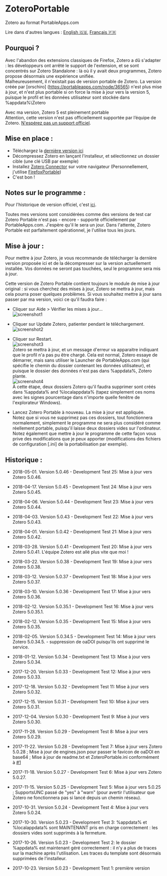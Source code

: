 ﻿# ZoteroPortable
Zotero au format PortableApps.com

Lire dans d'autres langues : [English 🇬🇧](README.md), [Français 🇫🇷](README.fr.md)  
  
Pourquoi ?
-----
Avec l'abandon des extensions classiques de Firefox, Zotero a dû s'adapter : les développeurs ont arrêté le support de l'extension, et se sont concentrés sur Zotero Standalone : là où il y avait deux programmes, Zotero propose désormais une expérience unifiée.  
Malheureusement, il n'existait pas de version portable de Zotero. La version créée par [orschiro] (https://portableapps.com/node/36565) n'est plus mise à jour, et n'est plus portable si on force la mise à jour vers la version 5, puisque le profil et les données utilisateur sont stockée dans %appdata%\Zotero  
  
Avec ma version, Zotero 5 est pleinement portable  
Attention, cette version n'est pas officiellement supportée par l’équipe de Zotero. [N'espérez pas un support officiel](https://forums.zotero.org/discussion/64050/5-0-portable-zotero).  
  
Mise en place :
-----
- Téléchargez la [dernière version ici](https://github.com/pedrom34/ZoteroPortable/releases)
- Décompressez Zotero en lançant l'installeur, et sélectionnez un dossier cible (une clé USB par exemple)
- Installez [Zotero Connector](https://www.zotero.org/download/) sur votre navigateur (Personnellement, j'utilise [FirefoxPortable](https://portableapps.com/apps/internet/firefox_portable/localization))
- C'est bon !
  
Notes sur le programme :
-----
Pour l'historique de version officiel, c'est [ici](https://www.zotero.org/support/changelog).  
  
Toutes mes versions sont considérées comme des versions de test car Zotero Portable n'est pas - encore - supporté officiellement par PortableApps.com. J'espère qu'il le sera un jour. Dans l'attente, Zotero Portable est parfaitement opérationnel, je l'utilise tous les jours.
  
Mise à jour :
-----
Pour mettre à jour Zotero, je vous recommande de télécharger la dernière version proposée ici et de la décompresser sur la version actuellement installée. Vos données ne seront pas touchées, seul le programme sera mis à jour.  
  
Cette version de Zotero Portable contient toujours le module de mise à jour original : si vous cherchez des mises à jour, Zotero se mettra à jour, mais cela pourra poser quelques problèmes. Si vous souhaitez mettre à jour sans passer par ma version, voici ce qu'il faudra faire :  
- Cliquer sur Aide > Vérifier les mises à jour...  
![screenshot1](https://i.imgur.com/kjEaErP.png)  
  
- Cliquer sur Update Zotero, patienter pendant le téléchargement.  
![screenshot2](https://i.imgur.com/bih4XXl.png)
  
- Cliquer sur Restart.  
![screenshot3](https://i.imgur.com/DBuC3vf.png)  
Zotero se mettra à jour, et un message d'erreur va apparaitre indiquant que le profil n'a pas pu être chargé. Cela est normal, Zotero essaye de démarrer, mais sans utiliser le Launcher de PortableApps.com (qui spécifie le chemin du dossier contenant les données utilisateur), et puisque le dossier des données n'est pas dans %appdata%, Zotero plante.  
![screenshot4](https://user-images.githubusercontent.com/21216829/34518371-43e13f06-f07f-11e7-8911-f42aed9c7ded.png)  
À cette étape, deux dossiers Zotero qu'il faudra supprimer sont créés dans %appdata% and %localappdata% (tapez simplement ces noms avec les signes pourcentage dans n'importe quelle fenêtre de l'explorateur Windows).  
  
- Lancez Zotero Portable à nouveau. La mise à jour est appliquée.  
Notez que si vous ne supprimez pas ces dossiers, tout fonctionnera normalement, simplement le programme ne sera plus considéré comme réellement portable, puisqu'il laisse deux dossiers vides sur l'ordinateur.  
Notez également que mettre à jour le programme de cette façon vous prive des modifications que je peux apporter (modifications des fichiers de configuration [.ini] de la portabilisation par exemple).
  
Historique :
-----
- 2018-05-01. Version 5.0.46 - Development Test 25: Mise à jour vers Zotero 5.0.46.  
  
- 2018-04-17. Version 5.0.45 - Development Test 24: Mise à jour vers Zotero 5.0.45.  
  
- 2018-04-06. Version 5.0.44 - Development Test 23: Mise à jour vers Zotero 5.0.44.  
  
- 2018-04-03. Version 5.0.43 - Development Test 22: Mise à jour vers Zotero 5.0.43.  
  
- 2018-04-01. Version 5.0.42 - Development Test 21: Mise à jour vers Zotero 5.0.42.  
  
- 2018-03-28. Version 5.0.41 - Development Test 20: Mise à jour vers Zotero 5.0.41. L'équipe Zotero est allé plus vite que moi !  
  
- 2018-03-22. Version 5.0.38 - Development Test 19: Mise à jour vers Zotero 5.0.38.  
  
- 2018-03-12. Version 5.0.37 - Development Test 18: Mise à jour vers Zotero 5.0.37.  
  
- 2018-03-10. Version 5.0.36 - Development Test 17: Mise à jour vers Zotero 5.0.36.  
  
- 2018-02-12. Version 5.0.35.1 - Development Test 16: Mise à jour vers Zotero 5.0.35.1.  
  
- 2018-02-12. Version 5.0.35 - Development Test 15: Mise à jour vers Zotero 5.0.35.  
  
- 2018-02-05. Version 5.0.34.5 - Development Test 14: Mise à jour vers Zotero 5.0.34.5. - suppression de oaDOI puisqu'ils ont supprimé le service.  
  
- 2018-01-12. Version 5.0.34 - Development Test 13: Mise à jour vers Zotero 5.0.34.  
  
- 2017-12-20. Version 5.0.33 - Development Test 12: Mise à jour vers Zotero 5.0.33.  
  
- 2017-12-18. Version 5.0.32 - Development Test 11: Mise à jour vers Zotero 5.0.32.  
  
- 2017-12-15. Version 5.0.31 - Development Test 10: Mise à jour vers Zotero 5.0.31.  
  
- 2017-12-04. Version 5.0.30 - Development Test 9: Mise à jour vers Zotero 5.0.30.  
  
- 2017-11-28. Version 5.0.29 - Development Test 8: Mise à jour vers Zotero 5.0.29.  
  
- 2017-11-22. Version 5.0.28 - Development Test 7: Mise à jour vers Zotero 5.0.28 ; Mise à jour de engines.json pour passer le favicon de oaDOI en base64 ; Mise à jour de readme.txt et ZoteroPortable.ini conformément à [#1]( https://github.com/pedrom34/ZoteroPortable/issues/1)  
  
- 2017-11-18. Version 5.0.27 - Development Test 6: Mise à jour vers Zotero 5.0.27.  
  
- 2017-11-15. Version 5.0.25 - Development Test 5: Mise à jour vers 5.0.25 ; SupportsUNC passé de "yes" à "warn" (pour avertir l'utilisateur que Zotero ne fonctionnera pas si lancé depuis un chemin réseau).  
  
- 2017-10-31. Version 5.0.24 - Development Test 4: Mise à jour vers Zotero 5.0.24.  
  
- 2017-10-30. Version 5.0.23 - Development Test 3: %appdata% et %localappdata% sont MAINTENANT pris en charge correctement : les dossiers vides sont supprimés à la fermeture.  
  
- 2017-10-26. Version 5.0.23 - Development Test 2: le dossier %appdata% est maintenant géré correctement : il n'y a plus de traces sur la machine après l'utilisation. Les traces du template sont désormais supprimées de l'installeur.  
  
- 2017-10-23. Version 5.0.23 - Development Test 1: première version

